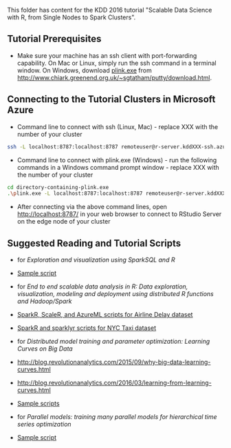 This folder has content for the KDD 2016 tutorial "Scalable Data Science with R, from Single Nodes to Spark Clusters".

## Tutorial Prerequisites
* Make sure your machine has an ssh client with port-forwarding capability. On Mac or Linux, simply run the ssh command in a terminal window.
On Windows, download [plink.exe](https://the.earth.li/~sgtatham/putty/latest/x86/plink.exe)
from http://www.chiark.greenend.org.uk/~sgtatham/putty/download.html.

## Connecting to the Tutorial Clusters in Microsoft Azure
* Command line to connect with ssh (Linux, Mac) - replace XXX with the number of your cluster
```bash
ssh -L localhost:8787:localhost:8787 remoteuser@r-server.kddXXX-ssh.azurehdinsight.net
```
* Command line to connect with plink.exe (Windows) - run the following commands in a Windows command prompt window - replace XXX with the number of your cluster
```bash
cd directory-containing-plink.exe
.\plink.exe -L localhost:8787:localhost:8787 remoteuser@r-server.kddXXX-ssh.azurehdinsight.net
```
* After connecting via the above command lines, open [http://localhost:8787/](http://localhost:8787/) in your web browser to connect to RStudio Server on the edge node of your cluster

## Suggested Reading and Tutorial Scripts
* for _Exploration and visualization using SparkSQL and R_
 * [Sample script](https://github.com/Azure/Azure-MachineLearning-DataScience/blob/master/Misc/KDDCup2016/Code/SparkSQL/SparkSQL.R)
* for _End to end scalable data analysis in R: Data exploration, visualization, modeling and deployment using distributed R functions and Hadoop/Spark_
 * [SparkR, ScaleR, and AzureML scripts for Airline Delay dataset](https://github.com/Azure/Azure-MachineLearning-DataScience/tree/master/Misc/KDDCup2016/Code/MRS)
 * [SparkR and sparklyr scripts for NYC Taxi dataset](https://github.com/Azure/Azure-MachineLearning-DataScience/tree/master/Misc/KDDCup2016/Code/SparkR)

* for _Distributed model training and parameter optimization: Learning Curves on Big Data_
 * http://blog.revolutionanalytics.com/2015/09/why-big-data-learning-curves.html
 * http://blog.revolutionanalytics.com/2016/03/learning-from-learning-curves.html
 * [Sample scripts](https://github.com/Azure/Azure-MachineLearning-DataScience/tree/master/Misc/KDDCup2016/Code/learning_curves)

* for _Parallel models: training many parallel models for hierarchical time series optimization_
 * [Sample script](https://github.com/Azure/Azure-MachineLearning-DataScience/tree/master/Misc/KDDCup2016/Code/UseCaseHTS)
